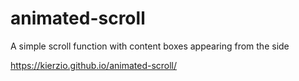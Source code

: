 # animated-scroll
A simple scroll function with content boxes appearing from the side

https://kierzio.github.io/animated-scroll/
